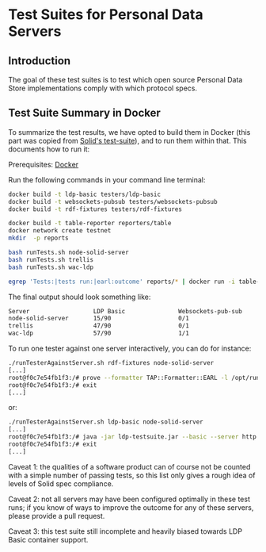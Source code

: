 # Test Suites for Personal Data Servers

## Introduction

The goal of these test suites is to test which open source
Personal Data Store implementations comply with which protocol specs.

## Test Suite Summary in Docker

To summarize the test results, we have opted to build them in Docker
(this part was copied from [Solid's test-suite](https://github.com/solid/test-suite)),
and to run them within that. This documents how to run it:

Prerequisites: [Docker](https://docs.docker.com/install/)

Run the following commands in your command line terminal:

```sh
docker build -t ldp-basic testers/ldp-basic
docker build -t websockets-pubsub testers/websockets-pubsub
docker build -t rdf-fixtures testers/rdf-fixtures

docker build -t table-reporter reporters/table
docker network create testnet
mkdir  -p reports

bash runTests.sh node-solid-server
bash runTests.sh trellis
bash runTests.sh wac-ldp

egrep 'Tests:|tests run:|earl:outcome' reports/* | docker run -i table-reporter
```
The final output should look something like:
```sh
Server              	LDP Basic           	Websockets-pub-sub  	RDF-fixtures
node-solid-server   	15/90               	0/1                 	22/49
trellis             	47/90               	0/1                 	10/45
wac-ldp             	57/90               	1/1                 	8/50
```

To run one tester against one server interactively, you can do for instance:
```sh
./runTesterAgainstServer.sh rdf-fixtures node-solid-server
[...]
root@f0c7e54fb1f3:/# prove --formatter TAP::Formatter::EARL -l /opt/run-scripts/
root@f0c7e54fb1f3:/# exit
[...]
```

or:

```sh
./runTesterAgainstServer.sh ldp-basic node-solid-server
[...]
root@f0c7e54fb1f3:/# java -jar ldp-testsuite.jar --basic --server http://server:8080 --test PostContainer
root@f0c7e54fb1f3:/# exit
[...]
```

Caveat 1: the qualities of a software product can of course not be counted with a simple number of passing tests,
so this list only gives a rough idea of levels of Solid spec compliance.

Caveat 2: not all servers may have been configured optimally in these test runs; if you know of ways to improve the
outcome for any of these servers, please provide a pull request.

Caveat 3: this test suite still incomplete and heavily biased towards LDP Basic container support.